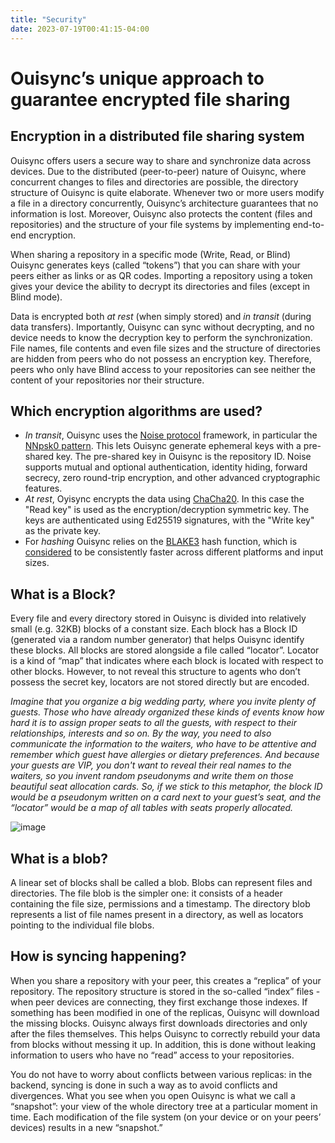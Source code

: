 ```yaml
---
title: "Security"
date: 2023-07-19T00:41:15-04:00
---
```

# Ouisync’s unique approach to guarantee encrypted file sharing

## Encryption in a distributed file sharing system
Ouisync offers users a secure way to share and synchronize data across devices. Due to the distributed (peer-to-peer) nature of Ouisync, where concurrent changes to files and directories are possible, the directory structure of Ouisync is quite elaborate. Whenever two or more users modify a file in a directory concurrently, Ouisync’s architecture guarantees that no information is lost. Moreover, Ouisync also protects the content (files and repositories) and the structure of your file systems by implementing end-to-end encryption. 

When sharing a repository in a specific mode (Write, Read, or Blind) Ouisync generates keys (called “tokens”) that you can share with your peers either as links or as QR codes. Importing a repository using a token gives your device the ability to decrypt its directories and files (except in Blind mode). 

Data is encrypted both _at rest_ (when simply stored) and _in transit_ (during data transfers). Importantly, Ouisync can sync without decrypting, and no device needs to know the decryption key to perform the synchronization. File names, file contents and even file sizes and the structure of directories are hidden from peers who do not possess an encryption key. Therefore, peers who only have Blind access to your repositories can see neither the content of your repositories nor their structure. 

## Which encryption algorithms are used?
* _In transit_, Ouisync uses the [Noise protocol](https://noiseprotocol.org/) framework, in particular the [NNpsk0 pattern](https://noiseprotocol.org/noise.html#pattern-modifiers). This lets Ouisync generate ephemeral keys with a pre-shared key. The pre-shared key in Ouisync is the repository ID. Noise supports mutual and optional authentication, identity hiding, forward secrecy, zero round-trip encryption, and other advanced cryptographic features. 
*	_At rest_, Oyisync encrypts the data using [ChaCha20](https://en.wikipedia.org/wiki/Salsa20#ChaCha_variant). In this case the "Read key" is used as the encryption/decryption symmetric key. The keys are authenticated using Ed25519 signatures, with the "Write key" as the private key. 
*	For _hashing_ Ouisync relies on the [BLAKE3](https://en.wikipedia.org/wiki/BLAKE_(hash_function)#BLAKE3) hash function, which is [considered](https://github.com/BLAKE3-team/BLAKE3-specs/blob/master/blake3.pdf) to be consistently faster across different platforms and input sizes.

## What is a Block? 
Every file and every directory stored in Ouisync is divided into relatively small (e.g. 32KB) blocks of a constant size. Each block has a Block ID (generated via a random number generator) that helps Ouisync identify these blocks. All blocks are stored alongside a file called “locator”. Locator is a kind of “map” that indicates where each block is located with respect to other blocks. However, to not reveal this structure to agents who don’t possess the secret key, locators are not stored directly but are encoded.

_Imagine that you organize a big wedding party, where you invite plenty of guests. Those who have already organized these kinds of events know how hard it is to assign proper seats to all the guests, with respect to their relationships, interests and so on. By the way, you need to also communicate the information to the waiters, who have to be attentive and remember which guest have allergies or dietary preferences. And because your guests are VIP, you don't want to reveal their real names to the waiters, so you invent random pseudonyms and write them on those beautiful seat allocation cards. So, if we stick to this metaphor, the block ID would be a pseudonym written on a card next to your guest’s seat, and the “locator” would be a map of all tables with seats properly allocated._

![image](https://github.com/willow446/willow446.github.io/assets/1790886/06985a87-2dac-49a2-99ae-37725bd8e2ce)


## What is a blob?
A linear set of blocks shall be called a blob. Blobs can represent files and directories. The file blob is the simpler one: it consists of a header containing the file size, permissions and a timestamp. The directory blob represents a list of file names present in a directory, as well as locators pointing to the individual file blobs.

## How is syncing happening?
When you share a repository with your peer, this creates a “replica” of your repository. The repository structure is stored in the so-called “index” files - when peer devices are connecting, they first exchange those indexes. If something has been modified in one of the replicas, Ouisync will download the missing blocks. Ouisync always first downloads directories and only after the files themselves. This helps Ouisync to correctly rebuild your data from blocks without messing it up. In addition, this is done without leaking information to users who have no “read” access to your repositories.

You do not have to worry about conflicts between various replicas: in the backend, syncing is done in such a way as to avoid conflicts and divergences. What you see when you open Ouisync is what we call a “snapshot”: your view of the whole directory tree at a particular moment in time. Each modification of the file system (on your device or on your peers’ devices) results in a new “snapshot.” 
